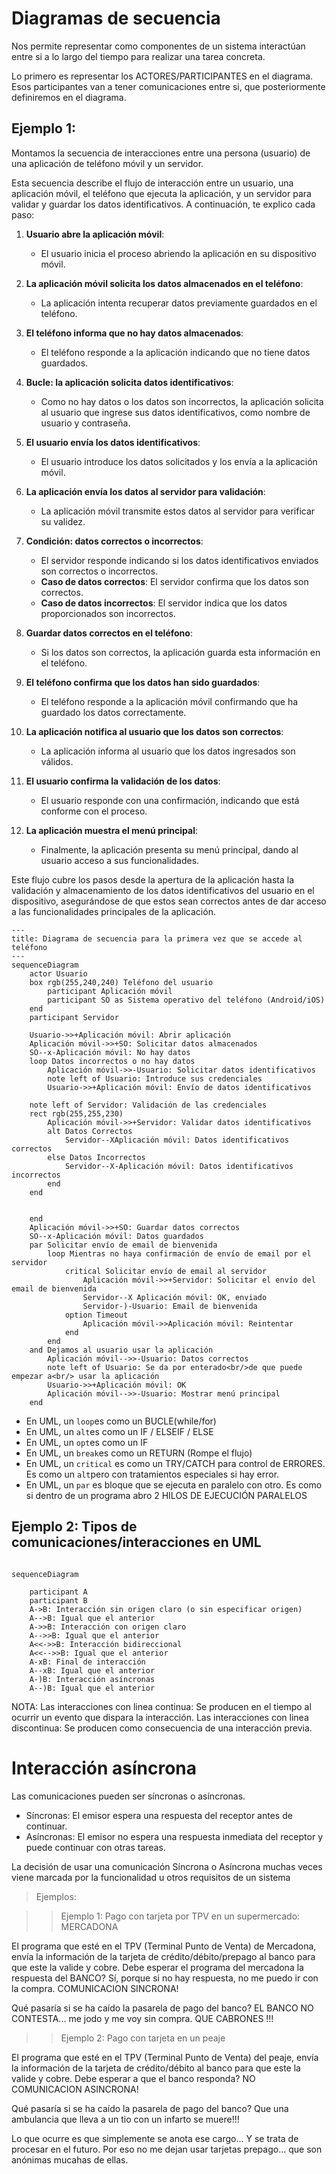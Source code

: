 
# Diagramas de secuencia

Nos permite representar como componentes de un sistema interactúan entre si a lo largo del tiempo para realizar una tarea concreta.

Lo primero es representar los ACTORES/PARTICIPANTES en el diagrama. 
Esos participantes van a tener comunicaciones entre si, que posteriormente definiremos en el diagrama.

## Ejemplo 1:

Montamos la secuencia de interacciones entre una persona (usuario) de una aplicación de teléfono móvil y un servidor.

Esta secuencia describe el flujo de interacción entre un usuario, una aplicación móvil, el teléfono que ejecuta la aplicación, y un servidor para validar y guardar los datos identificativos. A continuación, te explico cada paso:

1. **Usuario abre la aplicación móvil**:
   - El usuario inicia el proceso abriendo la aplicación en su dispositivo móvil.

2. **La aplicación móvil solicita los datos almacenados en el teléfono**:
   - La aplicación intenta recuperar datos previamente guardados en el teléfono.

3. **El teléfono informa que no hay datos almacenados**:
   - El teléfono responde a la aplicación indicando que no tiene datos guardados.

4. **Bucle: la aplicación solicita datos identificativos**:
   - Como no hay datos o los datos son incorrectos, la aplicación solicita al usuario que ingrese sus datos identificativos, como nombre de usuario y contraseña.

5. **El usuario envía los datos identificativos**:
   - El usuario introduce los datos solicitados y los envía a la aplicación móvil.

6. **La aplicación envía los datos al servidor para validación**:
   - La aplicación móvil transmite estos datos al servidor para verificar su validez.

7. **Condición: datos correctos o incorrectos**:
   - El servidor responde indicando si los datos identificativos enviados son correctos o incorrectos.
   - **Caso de datos correctos**: El servidor confirma que los datos son correctos.
   - **Caso de datos incorrectos**: El servidor indica que los datos proporcionados son incorrectos.

8. **Guardar datos correctos en el teléfono**:
   - Si los datos son correctos, la aplicación guarda esta información en el teléfono.

9. **El teléfono confirma que los datos han sido guardados**:
   - El teléfono responde a la aplicación móvil confirmando que ha guardado los datos correctamente.

10. **La aplicación notifica al usuario que los datos son correctos**:
    - La aplicación informa al usuario que los datos ingresados son válidos.

11. **El usuario confirma la validación de los datos**:
    - El usuario responde con una confirmación, indicando que está conforme con el proceso.

12. **La aplicación muestra el menú principal**:
    - Finalmente, la aplicación presenta su menú principal, dando al usuario acceso a sus funcionalidades.

Este flujo cubre los pasos desde la apertura de la aplicación hasta la validación y almacenamiento de los datos identificativos del usuario en el dispositivo, asegurándose de que estos sean correctos antes de dar acceso a las funcionalidades principales de la aplicación.

```mermaid
---
title: Diagrama de secuencia para la primera vez que se accede al teléfono
---
sequenceDiagram
    actor Usuario
    box rgb(255,240,240) Teléfono del usuario
        participant Aplicación móvil
        participant SO as Sistema operativo del teléfono (Android/iOS)
    end
    participant Servidor

    Usuario->>+Aplicación móvil: Abrir aplicación
    Aplicación móvil->>+SO: Solicitar datos almacenados
    SO--x-Aplicación móvil: No hay datos
    loop Datos incorrectos o no hay datos
        Aplicación móvil->>-Usuario: Solicitar datos identificativos
        note left of Usuario: Introduce sus credenciales
        Usuario->>+Aplicación móvil: Envío de datos identificativos

    note left of Servidor: Validación de las credenciales
    rect rgb(255,255,230)
        Aplicación móvil->>+Servidor: Validar datos identificativos
        alt Datos Correctos
            Servidor--XAplicación móvil: Datos identificativos correctos
        else Datos Incorrectos
            Servidor--X-Aplicación móvil: Datos identificativos incorrectos
        end
    end


    end
    Aplicación móvil->>+SO: Guardar datos correctos
    SO--x-Aplicación móvil: Datos guardados
    par Solicitar envío de email de bienvenida
        loop Mientras no haya confirmación de envío de email por el servidor
            critical Solicitar envío de email al servidor 
                Aplicación móvil->>+Servidor: Solicitar el envío del email de bienvenida
                Servidor--X Aplicación móvil: OK, enviado
                Servidor-)-Usuario: Email de bienvenida
            option Timeout
                Aplicación móvil->>Aplicación móvil: Reintentar
            end
        end
    and Dejamos al usuario usar la aplicación
        Aplicación móvil-->>-Usuario: Datos correctos
        note left of Usuario: Se da por enterado<br/>de que puede empezar a<br/> usar la aplicación
        Usuario->>+Aplicación móvil: OK
        Aplicación móvil-->>-Usuario: Mostrar menú principal
    end

```
+ En UML, un `loop`es como un BUCLE(while/for)
+ En UML, un `alt`es como un IF / ELSEIF / ELSE
+ En UML, un `opt`es como un IF
+ En UML, un `break`es como un RETURN (Rompe el flujo)
+ En UML, un `critical` es como un TRY/CATCH
        para control de ERRORES. Es como un `alt`pero con tratamientos especiales si hay error.
+ En UML, un `par` es bloque que se ejecuta en paralelo con otro. Es como si dentro de un programa abro 2 HILOS DE EJECUCIÓN PARALELOS

## Ejemplo 2: Tipos de comunicaciones/interacciones en UML

```mermaid

sequenceDiagram

    participant A
    participant B
    A->B: Interacción sin origen claro (o sin especificar origen)
    A-->B: Igual que el anterior
    A->>B: Interacción con origen claro
    A-->>B: Igual que el anterior
    A<<->>B: Interacción bidireccional
    A<<-->>B: Igual que el anterior
    A-xB: Final de interacción 
    A--xB: Igual que el anterior
    A-)B: Interacción asíncronas
    A--)B: Igual que el anterior
```

NOTA: Las interacciones con linea continua: Se producen en el tiempo al ocurrir un evento que dispara la interacción.
Las interacciones con linea discontinua: Se producen como consecuencia de una interacción previa.

# Interacción asíncrona

Las comunicaciones pueden ser síncronas o asíncronas.

- Síncronas: El emisor espera una respuesta del receptor antes de continuar.
- Asíncronas: El emisor no espera una respuesta inmediata del receptor y puede continuar con otras tareas.

La decisión de usar una comunicación Síncrona o Asíncrona muchas veces viene marcada por la funcionalidad u otros requisitos de un sistema

> Ejemplos:

>> Ejemplo 1: Pago con tarjeta por TPV en un supermercado: MERCADONA

El programa que esté en el TPV (Terminal Punto de Venta) de Mercadona, envía la información de la tarjeta de crédito/débito/prepago al banco para que este la valide y cobre. 
Debe esperar el programa del mercadona la respuesta del BANCO? Sí, porque si no hay respuesta, no me puedo ir con la compra.
COMUNICACION SINCRONA!

Qué pasaría si se ha caído la pasarela de pago del banco?
EL BANCO NO CONTESTA... me jodo y me voy sin compra. QUE CABRONES !!!

>> Ejemplo 2: Pago con tarjeta en un peaje

El programa que esté en el TPV (Terminal Punto de Venta) del peaje, envía la información de la tarjeta de crédito/débito al banco para que este la valide y cobre. 
Debe esperar a que el banco responda? NO
COMUNICACION ASINCRONA!

Qué pasaría si se ha caído la pasarela de pago del banco?
Que una ambulancia que lleva a un tio con un infarto se muere!!!

Lo que ocurre es que simplemente se anota ese cargo...
Y se trata de procesar en el futuro.
Por eso no me dejan usar tarjetas prepago... que son anónimas mucahas de ellas.